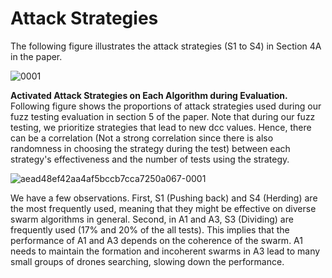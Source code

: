 
# Attack Strategies

The following figure illustrates the attack strategies (S1 to S4) in Section 4A in the paper. 

![0001](https://user-images.githubusercontent.com/82484800/129994860-d75aaa37-d0c4-4451-bd66-e1cf30aaa64a.jpg)

**Activated Attack Strategies on Each Algorithm during Evaluation.**
Following figure shows the proportions of attack strategies used during our fuzz testing evaluation in section 5 of the paper. Note that during our fuzz testing, we prioritize strategies that lead to new dcc values. Hence, there can be a correlation (Not a strong correlation since there is also randomness in choosing the strategy during the test) between each strategy's effectiveness and the number of tests using the strategy.


![aead48ef42aa4af5bccb7cca7250a067-0001](https://user-images.githubusercontent.com/82484800/129995258-e57d6c16-cf90-4746-85d4-016c66db7beb.jpg)



We have a few observations. First, S1 (Pushing back) and S4 (Herding) are the most frequently used, meaning that they might be effective on diverse swarm algorithms in general. Second, in A1 and A3, S3 (Dividing) are frequently used (17\% and 20\% of the all tests). This implies that the performance of A1 and A3 depends on the coherence of the swarm. A1 needs to maintain the formation and incoherent swarms in A3 lead to many small groups of drones searching, slowing down the performance.
